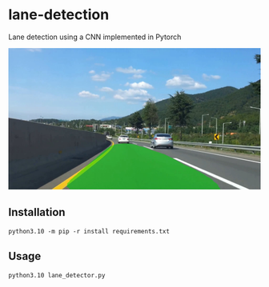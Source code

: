 # lane-detection
Lane detection using a CNN implemented in Pytorch

![Example](data/sample.jpg)

## Installation
```
python3.10 -m pip -r install requirements.txt
```

## Usage
```
python3.10 lane_detector.py
```
